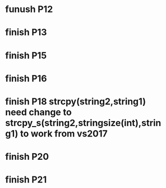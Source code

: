 # funush P12
# finish P13
# finish P15
# finish P16
# finish P18 strcpy(string2,string1) need change to strcpy_s(string2,stringsize(int),string1) to work from vs2017
# finish P20
# finish P21
